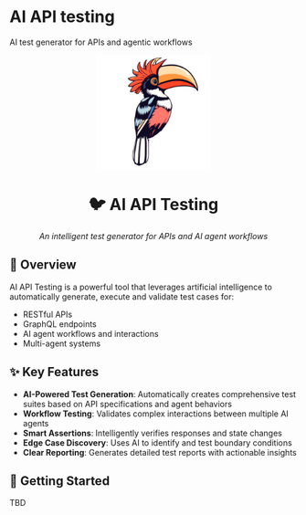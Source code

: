 # AI API testing
AI test generator for APIs and agentic workflows

<div align="center">
  <img src="docs/imgs/hornbill.png" alt="Hornbill" width="200"/>
  
  # 🐦 AI API Testing
  
  *An intelligent test generator for APIs and AI agent workflows*
</div>

## 🎯 Overview

AI API Testing is a powerful tool that leverages artificial intelligence to automatically generate, execute and validate test cases for:

- RESTful APIs
- GraphQL endpoints  
- AI agent workflows and interactions
- Multi-agent systems

## ✨ Key Features

- **AI-Powered Test Generation**: Automatically creates comprehensive test suites based on API specifications and agent behaviors
- **Workflow Testing**: Validates complex interactions between multiple AI agents
- **Smart Assertions**: Intelligently verifies responses and state changes
- **Edge Case Discovery**: Uses AI to identify and test boundary conditions
- **Clear Reporting**: Generates detailed test reports with actionable insights

## 🚀 Getting Started

TBD
<!-- 
🤖 - AI-powered testing
🔄 - Automated workflow validation
📊 - Comprehensive reporting
🐛 - Edge case detection
📝 - Test case generation
-->